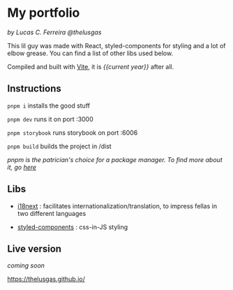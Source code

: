 
# My portfolio
_by Lucas C. Ferreira @thelusgas_

This lil guy was made with React, styled-components for styling and a lot of elbow grease. You can find a list of other libs used below.

Compiled and built with [Vite](https://vitejs.dev/), it is _{{current year}}_ after all.

## Instructions

`pnpm i` installs the good stuff

`pnpm dev` runs it on port :3000

`pnpm storybook` runs storybook on port :6006

`pnpm build` builds the project in /dist

_pnpm is the patrician's choice for a package manager. To find more about it, go [here](https://pnpm.io/)_

## Libs

- [i18next](https://react.i18next.com/)
  : facilitates internationalization/translation, to impress fellas in two different languages

- [styled-components](https://styled-components.com/)
  : css-in-JS styling

## Live version
_coming soon_

https://thelusgas.github.io/ 
